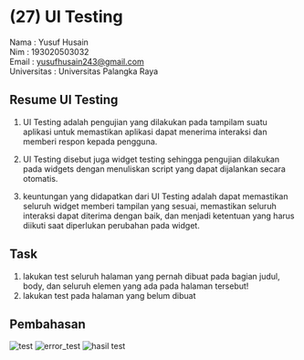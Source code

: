 # (27) UI Testing

Nama : Yusuf Husain <br>
Nim : 193020503032 <br>
Email : yusufhusain243@gmail.com <br>
Universitas : Universitas Palangka Raya

## Resume UI Testing

1. UI Testing adalah pengujian yang dilakukan pada tampilam suatu aplikasi untuk memastikan aplikasi dapat menerima interaksi dan memberi respon kepada pengguna.

2. UI Testing disebut juga widget testing sehingga pengujian dilakukan pada widgets dengan menuliskan script yang dapat dijalankan secara otomatis.

3. keuntungan yang didapatkan dari UI Testing adalah dapat memastikan seluruh widget memberi tampilan yang sesuai, memastikan seluruh interaksi dapat diterima dengan baik, dan menjadi ketentuan yang harus diikuti saat diperlukan perubahan pada widget.

## Task

1. lakukan test seluruh halaman yang pernah dibuat pada bagian judul, body, dan seluruh elemen yang ada pada halaman tersebut!
2. lakukan test pada halaman yang belum dibuat

## Pembahasan
![test](https://user-images.githubusercontent.com/74952343/165110120-8ed34b60-b142-467c-bd3e-42151de18004.png)
![error_test](https://user-images.githubusercontent.com/74952343/165110138-cac2f47f-8b2b-4fda-8236-721777de43bd.png)
![hasil test](https://user-images.githubusercontent.com/74952343/165110181-fcd37783-0d01-4399-bf0e-e2e4f3ec5424.jpeg)
